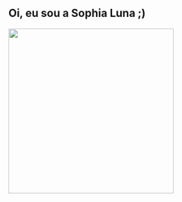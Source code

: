 ## Oi, eu sou a Sophia Luna ;) 


<p 
<a href="https://github.com/sophia-luna/">
      <img width=325  src="https://github-readme-stats.vercel.app/api/top-langs/?username=sophia-luna&hide=c%23,powershell,Mathematica,Ruby,Objective-C,Objective-C%2b%2b,Cuda&title_color=61dafb&text_color=ffffff&icon_color=61dafb&bg_color=20232a&langs_count=8&layout=compact&border_color=61dafb&hide_border=true" />
 </a>
</p>




 
